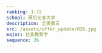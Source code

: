 ```yaml
---
ranking: 1-15
school: 哥伦比亚大学
description: 全美第三
src: /assets/offer_update/026.jpg
major: 社会教育学
sequence: 26
---
```

